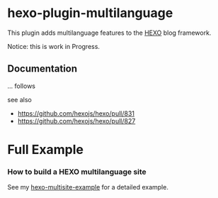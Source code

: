 hexo-plugin-multilanguage
=========================

This plugin adds multilanguage features to the [HEXO](http://hexo.io/) blog framework.

Notice: this is work in Progress.


## Documentation

... follows

see also

- https://github.com/hexojs/hexo/pull/831
- https://github.com/hexojs/hexo/pull/827

Full Example
============

### How to build a HEXO multilanguage site

See my [hexo-multisite-example](https://github.com/jkuetemeier/hexo-multilanguage-example)
for a detailed example.
